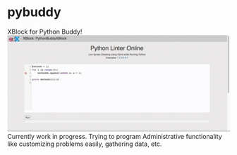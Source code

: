 # pybuddy
XBlock for Python Buddy!
![](pybuddyXblock.gif)
Currently work in progress. Trying to program Administrative functionality like customizing problems easily, gathering data, etc.
